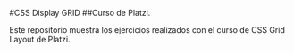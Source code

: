 #CSS Display GRID
##Curso de Platzi.

Este repositorio muestra los ejercicios realizados con el curso de CSS Grid Layout de Platzi.